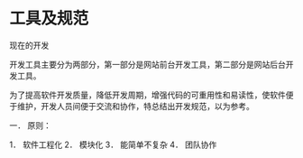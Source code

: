 
# 工具及规范


现在的开发

开发工具主要分为两部分，第一部分是网站前台开发工具，第二部分是网站后台开发工具。


为了提高软件开发质量，降低开发周期，增强代码的可重用性和易读性，使软件便于维护，开发人员间便于交流和协作，特总结出开发规范，以为参考。

一． 原则：

1． 软件工程化
2． 模块化
3． 能简单不复杂
4． 团队协作


